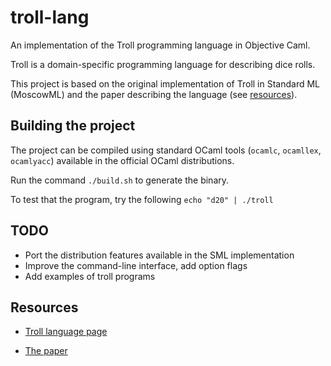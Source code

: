 # troll-lang

An implementation of the Troll programming language in Objective Caml.

Troll is a domain-specific programming language for describing dice rolls.

This project is based on the original implementation of Troll in Standard ML (MoscowML) and the paper describing the language (see [resources](#Resources)).

## Building the project

The project can be compiled using standard OCaml tools (`ocamlc`, `ocamllex`, `ocamlyacc`) available in the official OCaml distributions.

Run the command `./build.sh` to generate the binary.

To test that the program, try the following `echo "d20" | ./troll`

## TODO

- Port the distribution features available in the SML implementation
- Improve the command-line interface, add option flags
- Add examples of troll programs

## Resources

- [Troll language page](http://hjemmesider.diku.dk/~torbenm/Troll/)

- [The paper](http://hjemmesider.diku.dk/~torbenm/Troll/Troll-SAC.pdf)
